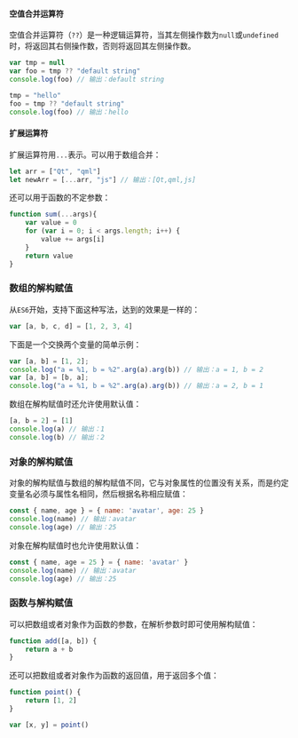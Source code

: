 #### 空值合并运算符

空值合并运算符（`??`）是一种逻辑运算符，当其左侧操作数为`null`或`undefined`时，将返回其右侧操作数，否则将返回其左侧操作数。

```javascript
var tmp = null
var foo = tmp ?? "default string"
console.log(foo) // 输出：default string

tmp = "hello"
foo = tmp ?? "default string"
console.log(foo) // 输出：hello
```

#### 扩展运算符

扩展运算符用`...`表示。可以用于数组合并：

```js
let arr = ["Qt", "qml"]
let newArr = [...arr, "js"] // 输出：[Qt,qml,js]
```

还可以用于函数的不定参数：

```js
function sum(...args){
    var value = 0
    for (var i = 0; i < args.length; i++) {
        value += args[i]
    }
    return value
}
```

### 数组的解构赋值

从`ES6`开始，支持下面这种写法，达到的效果是一样的：

```js
var [a, b, c, d] = [1, 2, 3, 4]
```

下面是一个交换两个变量的简单示例：

```js
var [a, b] = [1, 2];
console.log("a = %1, b = %2".arg(a).arg(b)) // 输出：a = 1, b = 2
var [a, b] = [b, a];
console.log("a = %1, b = %2".arg(a).arg(b)) // 输出：a = 2, b = 1
```

数组在解构赋值时还允许使用默认值：

```js
[a, b = 2] = [1]
console.log(a) // 输出：1
console.log(b) // 输出：2
```

### 对象的解构赋值

对象的解构赋值与数组的解构赋值不同，它与对象属性的位置没有关系，而是约定变量名必须与属性名相同，然后根据名称相应赋值：

```js
const { name, age } = { name: 'avatar', age: 25 }
console.log(name) // 输出：avatar
console.log(age) // 输出：25
```

对象在解构赋值时也允许使用默认值：

```js
const { name, age = 25 } = { name: 'avatar' }
console.log(name) // 输出：avatar
console.log(age) // 输出：25
```

### 函数与解构赋值

可以把数组或者对象作为函数的参数，在解析参数时即可使用解构赋值：

```js
function add([a, b]) {
    return a + b
}
```

还可以把数组或者对象作为函数的返回值，用于返回多个值：

```js
function point() {
    return [1, 2]
}

var [x, y] = point()
```